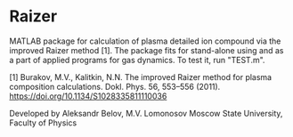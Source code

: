 # Raizer

MATLAB package for calculation of plasma detailed ion compound via the improved Raizer method [1]. The package fits for stand-alone using and as a part of applied programs for gas dynamics. To test it, run "TEST.m".

[1] Burakov, M.V., Kalitkin, N.N. The improved Raizer method for plasma composition calculations. Dokl. Phys. 56, 553–556 (2011). https://doi.org/10.1134/S1028335811110036

Developed by Aleksandr Belov, M.V. Lomonosov Moscow State University, Faculty of Physics

